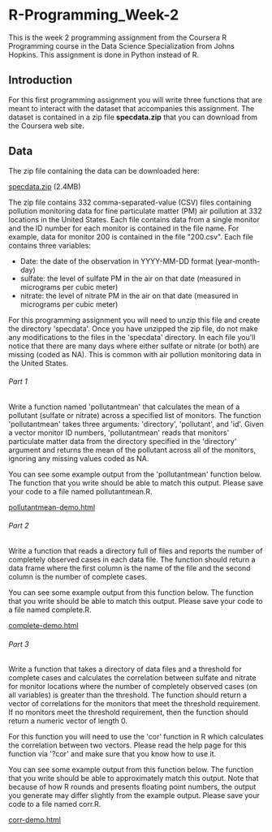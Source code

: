 # R-Programming_Week-2
This is the week 2 programming assignment from the Coursera R Programming course in the Data Science Specialization from Johns Hopkins. This assignment is done in Python instead of R.

## Introduction

For this first programming assignment you will write three functions that are meant to interact with the dataset that accompanies this assignment. The dataset is contained in a zip file **specdata.zip** that you can download from the Coursera web site. 

## Data

The zip file containing the data can be downloaded here:

[specdata.zip](https://d396qusza40orc.cloudfront.net/rprog%2Fdata%2Fspecdata.zip) (2.4MB)

The zip file contains 332 comma-separated-value (CSV) files containing pollution monitoring data for fine particulate matter (PM) air pollution at 332 locations in the United States. Each file contains data from a single monitor and the ID number for each monitor is contained in the file name. For example, data for monitor 200 is contained in the file "200.csv". Each file contains three variables:

- Date: the date of the observation in YYYY-MM-DD format (year-month-day)
- sulfate: the level of sulfate PM in the air on that date (measured in micrograms per cubic meter)
- nitrate: the level of nitrate PM in the air on that date (measured in micrograms per cubic meter)

For this programming assignment you will need to unzip this file and create the directory 'specdata'. Once you have unzipped the zip file, do not make any modifications to the files in the 'specdata' directory. In each file you'll notice that there are many days where either sulfate or nitrate (or both) are missing (coded as NA). This is common with air pollution monitoring data in the United States.

###### Part 1

Write a function named 'pollutantmean' that calculates the mean of a pollutant (sulfate or nitrate) across a specified list of monitors. The function 'pollutantmean' takes three arguments: 'directory', 'pollutant', and 'id'. Given a vector monitor ID numbers, 'pollutantmean' reads that monitors' particulate matter data from the directory specified in the 'directory' argument and returns the mean of the pollutant across all of the monitors, ignoring any missing values coded as NA.

You can see some example output from the 'pollutantmean' function below. The function that you write should be able to match this output. Please save your code to a file named pollutantmean.R.

[pollutantmean-demo.html](https://d18ky98rnyall9.cloudfront.net/_3b0da118473bfa0845efddcbe29cc336_pollutantmean-demo.html?Expires=1616371200&Signature=G06VfnHg8YaCby3Rr1kk-p1u9vJMKE4O39nkvSTfLjrhVUHuQn~v0RICes3QcPUQaYPdUqgQKfyyhHu~-Hxo5Kk1LBXc1dU32KfgFOyfujCLNWfbFuZLw1G84nStXItO9oNsSd90IZ7Gg6TCjHNiGFcaGmcya~EMlT8jW~KXT1Q_&Key-Pair-Id=APKAJLTNE6QMUY6HBC5A)

###### Part 2

Write a function that reads a directory full of files and reports the number of completely observed cases in each data file. The function should return a data frame where the first column is the name of the file and the second column is the number of complete cases.

You can see some example output from this function below. The function that you write should be able to match this output. Please save your code to a file named complete.R.

[complete-demo.html](https://d18ky98rnyall9.cloudfront.net/_3b0da118473bfa0845efddcbe29cc336_complete-demo.html?Expires=1616371200&Signature=fxsAjZ4zAB1VNgN6IiloWg0OjyO4QqIq9tJtBoHCjJlKct996n7YO7~D4KKTEJtN0pErB2U5TScGfQRFoyHR0xRsf5SN0U-FZUE3PKKOn1-LRU1gcXm84MvZ-GOUMwPcnf9q5hzsZ3G4cEniWqcbjvJ8hW0t2Z8~Z5dZKOMTrWk_&Key-Pair-Id=APKAJLTNE6QMUY6HBC5A)

###### Part 3

Write a function that takes a directory of data files and a threshold for complete cases and calculates the correlation between sulfate and nitrate for monitor locations where the number of completely observed cases (on all variables) is greater than the threshold. The function should return a vector of correlations for the monitors that meet the threshold requirement. If no monitors meet the threshold requirement, then the function should return a numeric vector of length 0.

For this function you will need to use the 'cor' function in R which calculates the correlation between two vectors. Please read the help page for this function via '?cor' and make sure that you know how to use it.

You can see some example output from this function below. The function that you write should be able to approximately match this output. Note that because of how R rounds and presents floating point numbers, the output you generate may differ slightly from the example output. Please save your code to a file named corr.R.

[corr-demo.html](https://d18ky98rnyall9.cloudfront.net/_e92e575b8e62dcb1e3a086d2ff0d5a1e_corr-demo.html?Expires=1616371200&Signature=Mlq1ZiRf3xUbkj7MU~CB~u2ZkX3hfh6d3hVYTRwZbv9CNjvYVHc~4P63AwKeIlWDvjeBtuuHhFqmjuiC4wofwBZmscNiDCFjbfC69ZQa2Usi0~8UDbtst5eSg0GLkonOKzZU18KpLxOYc8kv2mGVypjhpIx6vaO8AGDHbKjS1Mg_&Key-Pair-Id=APKAJLTNE6QMUY6HBC5A)

